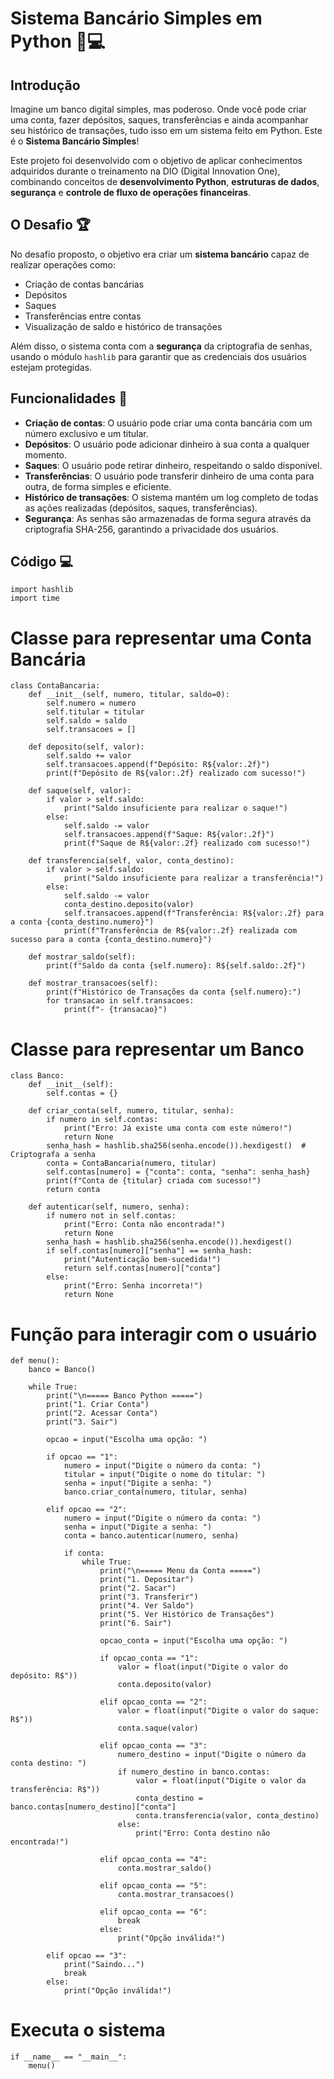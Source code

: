 # Sistema Bancário Simples em Python 🏦💻

## Introdução

Imagine um banco digital simples, mas poderoso. Onde você pode criar uma conta, fazer depósitos, saques, transferências e ainda acompanhar seu histórico de transações, tudo isso em um sistema feito em Python. Este é o **Sistema Bancário Simples**!

Este projeto foi desenvolvido com o objetivo de aplicar conhecimentos adquiridos durante o treinamento na DIO (Digital Innovation One), combinando conceitos de **desenvolvimento Python**, **estruturas de dados**, **segurança** e **controle de fluxo de operações financeiras**.

## O Desafio 🏆

No desafio proposto, o objetivo era criar um **sistema bancário** capaz de realizar operações como:
- Criação de contas bancárias
- Depósitos
- Saques
- Transferências entre contas
- Visualização de saldo e histórico de transações

Além disso, o sistema conta com a **segurança** da criptografia de senhas, usando o módulo `hashlib` para garantir que as credenciais dos usuários estejam protegidas.

## Funcionalidades 🚀

- **Criação de contas**: O usuário pode criar uma conta bancária com um número exclusivo e um titular.
- **Depósitos**: O usuário pode adicionar dinheiro à sua conta a qualquer momento.
- **Saques**: O usuário pode retirar dinheiro, respeitando o saldo disponível.
- **Transferências**: O usuário pode transferir dinheiro de uma conta para outra, de forma simples e eficiente.
- **Histórico de transações**: O sistema mantém um log completo de todas as ações realizadas (depósitos, saques, transferências).
- **Segurança**: As senhas são armazenadas de forma segura através da criptografia SHA-256, garantindo a privacidade dos usuários.

## Código 💻

    import hashlib
    import time
    
  # Classe para representar uma Conta Bancária
    class ContaBancaria:
        def __init__(self, numero, titular, saldo=0):
            self.numero = numero
            self.titular = titular
            self.saldo = saldo
            self.transacoes = []
        
        def deposito(self, valor):
            self.saldo += valor
            self.transacoes.append(f"Depósito: R${valor:.2f}")
            print(f"Depósito de R${valor:.2f} realizado com sucesso!")
        
        def saque(self, valor):
            if valor > self.saldo:
                print("Saldo insuficiente para realizar o saque!")
            else:
                self.saldo -= valor
                self.transacoes.append(f"Saque: R${valor:.2f}")
                print(f"Saque de R${valor:.2f} realizado com sucesso!")
        
        def transferencia(self, valor, conta_destino):
            if valor > self.saldo:
                print("Saldo insuficiente para realizar a transferência!")
            else:
                self.saldo -= valor
                conta_destino.deposito(valor)
                self.transacoes.append(f"Transferência: R${valor:.2f} para a conta {conta_destino.numero}")
                print(f"Transferência de R${valor:.2f} realizada com sucesso para a conta {conta_destino.numero}")
        
        def mostrar_saldo(self):
            print(f"Saldo da conta {self.numero}: R${self.saldo:.2f}")
        
        def mostrar_transacoes(self):
            print(f"Histórico de Transações da conta {self.numero}:")
            for transacao in self.transacoes:
                print(f"- {transacao}")
    
    
  # Classe para representar um Banco
    class Banco:
        def __init__(self):
            self.contas = {}
        
        def criar_conta(self, numero, titular, senha):
            if numero in self.contas:
                print("Erro: Já existe uma conta com este número!")
                return None
            senha_hash = hashlib.sha256(senha.encode()).hexdigest()  # Criptografa a senha
            conta = ContaBancaria(numero, titular)
            self.contas[numero] = {"conta": conta, "senha": senha_hash}
            print(f"Conta de {titular} criada com sucesso!")
            return conta
        
        def autenticar(self, numero, senha):
            if numero not in self.contas:
                print("Erro: Conta não encontrada!")
                return None
            senha_hash = hashlib.sha256(senha.encode()).hexdigest()
            if self.contas[numero]["senha"] == senha_hash:
                print("Autenticação bem-sucedida!")
                return self.contas[numero]["conta"]
            else:
                print("Erro: Senha incorreta!")
                return None
    
    
  # Função para interagir com o usuário
    def menu():
        banco = Banco()
        
        while True:
            print("\n===== Banco Python =====")
            print("1. Criar Conta")
            print("2. Acessar Conta")
            print("3. Sair")
            
            opcao = input("Escolha uma opção: ")
            
            if opcao == "1":
                numero = input("Digite o número da conta: ")
                titular = input("Digite o nome do titular: ")
                senha = input("Digite a senha: ")
                banco.criar_conta(numero, titular, senha)
            
            elif opcao == "2":
                numero = input("Digite o número da conta: ")
                senha = input("Digite a senha: ")
                conta = banco.autenticar(numero, senha)
                
                if conta:
                    while True:
                        print("\n===== Menu da Conta =====")
                        print("1. Depositar")
                        print("2. Sacar")
                        print("3. Transferir")
                        print("4. Ver Saldo")
                        print("5. Ver Histórico de Transações")
                        print("6. Sair")
                        
                        opcao_conta = input("Escolha uma opção: ")
                        
                        if opcao_conta == "1":
                            valor = float(input("Digite o valor do depósito: R$"))
                            conta.deposito(valor)
                        
                        elif opcao_conta == "2":
                            valor = float(input("Digite o valor do saque: R$"))
                            conta.saque(valor)
                        
                        elif opcao_conta == "3":
                            numero_destino = input("Digite o número da conta destino: ")
                            if numero_destino in banco.contas:
                                valor = float(input("Digite o valor da transferência: R$"))
                                conta_destino = banco.contas[numero_destino]["conta"]
                                conta.transferencia(valor, conta_destino)
                            else:
                                print("Erro: Conta destino não encontrada!")
                        
                        elif opcao_conta == "4":
                            conta.mostrar_saldo()
                        
                        elif opcao_conta == "5":
                            conta.mostrar_transacoes()
                        
                        elif opcao_conta == "6":
                            break
                        else:
                            print("Opção inválida!")
            
            elif opcao == "3":
                print("Saindo...")
                break
            else:
                print("Opção inválida!")
    
  # Executa o sistema
    if __name__ == "__main__":
        menu()


